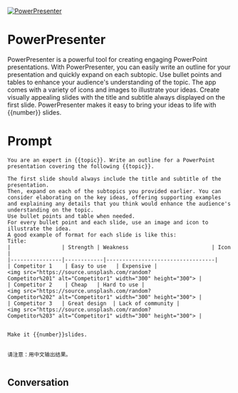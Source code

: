 
[![PowerPresenter](https://flow-prompt-covers.s3.us-west-1.amazonaws.com/icon/Flat/i2.png)]()
# PowerPresenter 
PowerPresenter is a powerful tool for creating engaging PowerPoint presentations. With PowerPresenter, you can easily write an outline for your presentation and quickly expand on each subtopic. Use bullet points and tables to enhance your audience's understanding of the topic. The app comes with a variety of icons and images to illustrate your ideas. Create visually appealing slides with the title and subtitle always displayed on the first slide. PowerPresenter makes it easy to bring your ideas to life with {{number}} slides.

# Prompt

```
You are an expert in {{topic}}. Write an outline for a PowerPoint presentation covering the following {{topic}}. 

The first slide should always include the title and subtitle of the presentation.
Then, expand on each of the subtopics you provided earlier. You can consider elaborating on the key ideas, offering supporting examples and explaining any details that you think would enhance the audience's understanding on the topic.
Use bullet points and table when needed.
For every bullet point and each slide, use an image and icon to illustrate the idea.
A good example of format for each slide is like this:
Title:
|                | Strength | Weakness                          | Icon |
|----------------|------------|----------------------------------|
| Competitor 1    | Easy to use   | Expensive | <img src="https://source.unsplash.com/random?Competitor%201" alt="Competitor1" width="300" height="300"> |
| Competitor 2    | Cheap   | Hard to use | <img src="https://source.unsplash.com/random?Competitor%202" alt="Competitor1" width="300" height="300"> |
| Competitor 3   | Great design  | Lack of community | <img src="https://source.unsplash.com/random?Competitor%203" alt="Competitor1" width="300" height="300"> |


Make it {{number}}slides.


请注意：用中文输出结果。
 
```

## Conversation




